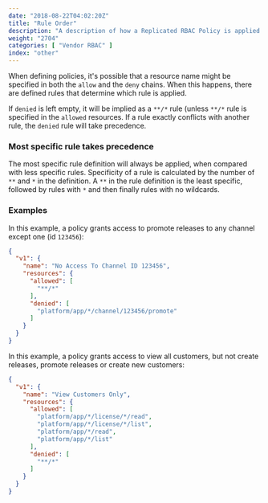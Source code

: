```yaml
---
date: "2018-08-22T04:02:20Z"
title: "Rule Order"
description: "A description of how a Replicated RBAC Policy is applied when there are conflicting policies."
weight: "2704"
categories: [ "Vendor RBAC" ]
index: "other"
---
```


When defining policies, it's possible that a resource name might be specified in both the `allow` and the `deny` chains. When this happens, there are defined rules that determine which rule is applied.

If `denied` is left empty, it will be implied as a `**/*` rule (unless `**/*` rule is specified in the `allowed` resources. If a rule exactly conflicts with another rule, the `denied` rule will take precedence.

### Most specific rule takes precedence
The most specific rule definition will always be applied, when compared with less specific rules. Specificity of a rule is calculated by the number of `**` and `*` in the definition. A `**` in the rule definition is the least specific, followed by rules with `*` and then finally rules with no wildcards.

### Examples

In this example, a policy grants access to promote releases to any channel except one (id `123456`):

```json
{
  "v1": {
    "name": "No Access To Channel ID 123456",
    "resources": {
      "allowed": [
        "**/*"
      ],
      "denied": [
        "platform/app/*/channel/123456/promote"
      ]
    }
  }
}
```

In this example, a policy grants access to view all customers, but not create releases, promote releases or create new customers:

```json
{
  "v1": {
    "name": "View Customers Only",
    "resources": {
      "allowed": [
        "platform/app/*/license/*/read",
        "platform/app/*/license/*/list",
        "platform/app/*/read",
        "platform/app/*/list"
      ],
      "denied": [
        "**/*"
      ]
    }
  }
}
```
